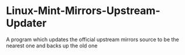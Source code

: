 # Linux-Mint-Mirrors-Upstream-Updater
A program which updates the official upstream mirrors source to be the nearest one and backs up the old one
